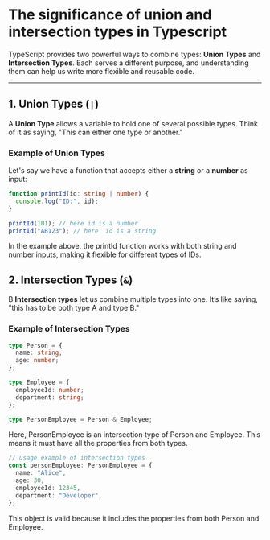 # The significance of union and intersection types in Typescript

TypeScript provides two powerful ways to combine types: **Union Types** and **Intersection Types**. Each serves a different purpose, and understanding them can help us write more flexible and reusable code.

---

## 1. Union Types (`|`)

A **Union Type** allows a variable to hold one of several possible types. Think of it as saying, "This can either one type or another."

### Example of Union Types

Let's say we have a function that accepts either a **string** or a **number** as input:

```typescript
function printId(id: string | number) {
  console.log("ID:", id);
}

printId(101); // here id is a number
printId("AB123"); // here  id is a string
```

In the example above, the printId function works with both string and number inputs, making it flexible for different types of IDs.

## 2. Intersection Types (`&`)

B **Intersection types** let us combine multiple types into one. It’s like saying, "this has to be both type A and type B."

### Example of Intersection Types

```typescript
type Person = {
  name: string;
  age: number;
};

type Employee = {
  employeeId: number;
  department: string;
};

type PersonEmployee = Person & Employee;
```

Here, PersonEmployee is an intersection type of Person and Employee. This means it must have all the properties from both types.

```typescript
// usage example of intersection types
const personEmployee: PersonEmployee = {
  name: "Alice",
  age: 30,
  employeeId: 12345,
  department: "Developer",
};
```

This object is valid because it includes the properties from both Person and Employee.
